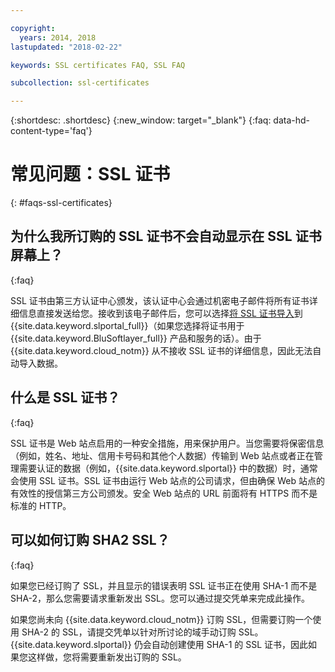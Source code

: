 ```yaml
---

copyright:
  years: 2014, 2018
lastupdated: "2018-02-22"

keywords: SSL certificates FAQ, SSL FAQ

subcollection: ssl-certificates

---
```


{:shortdesc: .shortdesc}
{:new_window: target="_blank"}
{:faq: data-hd-content-type='faq'}

<a name="top"></a>
# 常见问题：SSL 证书
{: #faqs-ssl-certificates}

## 为什么我所订购的 SSL 证书不会自动显示在 SSL 证书屏幕上？
{:faq}

SSL 证书由第三方认证中心颁发，该认证中心会通过机密电子邮件将所有证书详细信息直接发送给您。接收到该电子邮件后，您可以选择[将 SSL 证书导入](/docs/infrastructure/ssl-certificates?topic=ssl-certificates-importing-ssl-certificates)到 {{site.data.keyword.slportal_full}}（如果您选择将证书用于 {{site.data.keyword.BluSoftlayer_full}} 产品和服务的话）。由于 {{site.data.keyword.cloud_notm}} 从不接收 SSL 证书的详细信息，因此无法自动导入数据。

## 什么是 SSL 证书？
{:faq}

SSL 证书是 Web 站点启用的一种安全措施，用来保护用户。当您需要将保密信息（例如，姓名、地址、信用卡号码和其他个人数据）传输到 Web 站点或者正在管理需要认证的数据（例如，{{site.data.keyword.slportal}} 中的数据）时，通常会使用 SSL 证书。SSL 证书由运行 Web 站点的公司请求，但由确保 Web 站点的有效性的授信第三方公司颁发。安全 Web 站点的 URL 前面将有 HTTPS 而不是标准的 HTTP。

## 可以如何订购 SHA2 SSL？
{:faq}

如果您已经订购了 SSL，并且显示的错误表明 SSL 证书正在使用 SHA-1 而不是 SHA-2，那么您需要请求重新发出 SSL。您可以通过提交凭单来完成此操作。

如果您尚未向 {{site.data.keyword.cloud_notm}} 订购 SSL，但需要订购一个使用 SHA-2 的 SSL，请提交凭单以针对所讨论的域手动订购 SSL。{{site.data.keyword.slportal}} 仍会自动创建使用 SHA-1 的 SSL 证书，因此如果您这样做，您将需要重新发出订购的 SSL。
